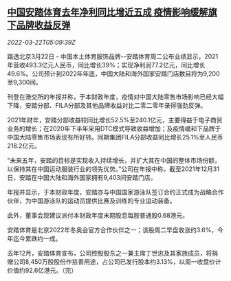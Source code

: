 <!--1647927063000-->
[中国安踏体育去年净利同比增近五成 疫情影响缓解旗下品牌收益反弹](https://cn.reuters.com/article/anta-annual-net-profit-0322-tues-idCNKCS2LJ0CU)
------

<div><i>2022-03-22T05:09:39Z</i></div><p>路透北京3月22日 - 中国本土体育服饰品牌--安踏体育周二公布业绩显示，2021年营收493.3亿元人民币，同比增长39%；实现净利润77.2亿元，同比增长49.6%。公司预计到2022年年底，中国大陆和海外国家安踏门店数目将为9,200至9,300间。</p><p>刊登在港交所的年报并称，于本财政年度，疫情对中国大陆零售市场影响已经大幅下降，安踏分部、FILA分部及其他品牌收益对比二零二零年录得强劲反弹。</p><p>2021年财年，安踏分部收益较同比增长52.5%至240.1亿元，主要得益于电子商贸业务的增长；在2020年下半年采用DTC模式导致收益增加；及疫情缓和下品牌于中国大陆零售市场表现有所好转。同期集团FILA分部收益同比增长25.1%至人民币218.2亿元。</p><p>“未来五年，安踏的目标是实现收入持续增长，并扩大其在中国的整体市场份额，以保持其在中国运动服装行业的领先优势。”公司在年报中称，截至2021年12月31日，安踏在中国大陆和海外国家拥有9,403间安踏门店。</p><p>年报并显示，于本财政年度，安踏亦与中国国家游泳队签订合约正式成为战略合作伙伴，为中国游泳队的运动员提供比赛及训练的专业运动装备。</p><p>此外，董事会现建议派付本财政年度末期股息每股普通股0.68港元。</p><p>安踏体育是北京2022年冬奥会官方合作伙伴之一；该股周二早盘收涨约3.6%，今年迄今累跌约一成。</p><p>去年12月，安踏体育宣布，公司控股股东之一兼主席丁世忠及其家族成员，将捐赠公司8,450万股股份作慈善用途，占公司已发行股本约3.13%，以周一收盘价计价值约92.6亿港元。（完）</p>
